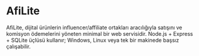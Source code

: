 # AfiLite
AfiLite, dijital ürünlerin influencer/affiliate ortakları aracılığıyla satışını ve komisyon ödemelerini yöneten minimal bir web servisidir. Node.js + Express + SQLite üçlüsü kullanır; Windows, Linux veya tek bir makinede başsız çalışabilir.
